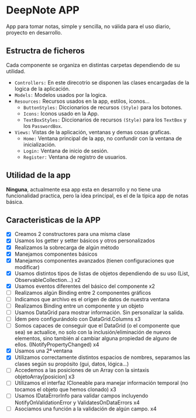 # DeepNote APP
App para tomar notas, simple y sencilla, no válida para el uso diario, proyecto en desarrollo.

## Estructra de ficheros
Cada componente se organiza en distintas carpetas dependiendo de su utilidad.

- `Controllers:` En este direcotrio se disponen las clases encargadas de la logica de la aplicación.
- `Models:` Modelos usados por la logica.
- `Resources:` Recursos usados en la app, estilos, iconos...
	- `ButtonStyles:` Diccionarios de recursos `(Style)` para los botones.
	- `Icons:` Iconos usado en la App.
	- `TextBoxStyles:` Diccionarios de recursos `(Style)` para los `TextBox` y los `PasswordBox`.
- `Views:` Vistas de la aplicación, ventanas y demas cosas graficas.
	- `Home:` Ventana principal de la app, no confundir con la ventana de inicialización.
	- `Login:` Ventana de inicio de sesión.
	- `Register:` Ventana de registro de usuarios.
    
## Utilidad de la app
**Ninguna**, actualmente esa app esta en desarrollo y no tiene una funcionalidad practica, pero la idea principal,
es el de la tipica app de notas básica.

## Caracteristicas de la APP
- [x] Creamos 2 constructores para una misma clase
- [x] Usamos los getter y setter básicos y otros personalizados
- [x] Realizamos la sobrecarga de algún método
- [x] Manejamos componentes básicos
- [x] Manejamos componentes avanzados (tienen configuraciones que modificar)
- [x] Usamos distintos tipos de listas de objetos dependiendo de su uso (List, ObservableCollection...) x2
- [x] Usamos eventos diferentes del básico del componente x2
- [ ] Realizamos algún Binding entre 2 componentes gráficos
- [ ] Indicamos que archivo es el origen de datos de nuestra ventana
- [ ] Realizamos Binding entre un componente y un objeto
- [ ] Usamos DataGrid para mostrar información. Sin personalizar la salida.
- [ ] Ídem pero configurándolo con DataGrid.Columns x3
- [ ] Somos capaces de conseguir que el DataGrid (o el componente que sea) se actualice, no solo con la inclusión/eliminación de nuevos elementos, sino también al cambiar alguna propiedad de alguno de ellos. (INotifyPropertyChanged) x4
- [x] Usamos una 2ª ventana
- [x] Utilizamos correctamente distintos espacios de nombres, separamos las clases según su propósito (gui, datos, lógica...)
- [ ] Accedemos a las posiciones de un Array con la sintaxis objetoArray[posicion] x3
- [ ] Utilizamos el interfaz ICloneable para manejar información temporal (no tocamos el objeto que hemos clonado) x3
- [ ] Usamos IDataErrorInfo para validar campos incluyendo NotifyOnValidationError y ValidatesOnDataErrors x4
- [ ] Asociamos una función a la validación de algún campo. x4
